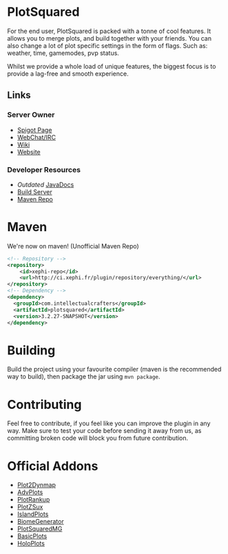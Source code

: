 # PlotSquared
For the end user, PlotSquared is packed with a tonne of cool features.
It allows you to merge plots, and build together with your friends. 
You can also change a lot of plot specific settings in the form of
flags. Such as: weather, time, gamemodes, pvp status. 

Whilst we provide a whole load of unique features, the biggest focus
is to provide a lag-free and smooth experience.

## Links

### Server Owner
* [Spigot Page](https://www.spigotmc.org/resources/plotsquared.1177/)
* [WebChat/IRC](http://webchat.esper.net/?nick=&channels=IntellectualCrafters&fg_color=000&fg_sec_color=000&bg_color=FFF)
* [Wiki](https://github.com/intellectualcrafters/plotsquared/wiki)
* [Website](http://plotsquared.com)

### Developer Resources
* *Outdated* [JavaDocs](http://empcraft.com/plotsquared/doc/)
* [Build Server](http://ci.xephi.fr/job/PlotSquared/)
* [Maven Repo](http://ci.xephi.fr/plugin/repository/everything/)


# Maven
We're now on maven! (Unofficial Maven Repo)
```xml
<!-- Repository -->
<repository>
    <id>xephi-repo</id>
    <url>http://ci.xephi.fr/plugin/repository/everything/</url>
</repository>
<!-- Dependency -->
<dependency>
  <groupId>com.intellectualcrafters</groupId>
  <artifactId>plotsquared</artifactId>
  <version>3.2.27-SNAPSHOT</version>
</dependency>
```

# Building
Build the project using your favourite compiler (maven is the recommended way to build), then package the jar using `mvn package`. 

# Contributing
Feel free to contribute, if you feel like you can improve the plugin in any way. Make sure to test your code before sending it away from us, as committing broken code will block you from future contribution.

# Official Addons
* [Plot2Dynmap](http://www.spigotmc.org/resources/plot2dynmap.1292/)
* [AdvPlots](http://www.spigotmc.org/resources/advplots-%CE%B2.1500/)
* [PlotRankup](http://www.spigotmc.org/resources/plotrankup.1571/)
* [PlotZSux](https://www.spigotmc.org/resources/plotzsux.9563/)
* [IslandPlots](https://www.spigotmc.org/resources/islandplots.9421/)
* [BiomeGenerator](https://www.spigotmc.org/resources/biomegenerator.1663/)
* [PlotSquaredMG](https://www.spigotmc.org/resources/plotsquaredmg.8025/)
* [BasicPlots](https://www.spigotmc.org/resources/basicplots.6901/)
* [HoloPlots](https://www.spigotmc.org/resources/holoplots.4880/)
